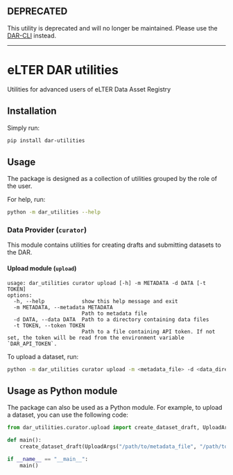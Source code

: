 ## DEPRECATED
This utility is deprecated and will no longer be maintained. Please use the [DAR-CLI](https://github.com/eLTER-RI/dar-cli) instead.

___
# eLTER DAR utilities
Utilities for advanced users of eLTER Data Asset Registry
## Installation
Simply run:
```bash
pip install dar-utilities
```
## Usage
The package is designed as a collection of utilities grouped by the role of the user.

For help, run:
```bash
python -m dar_utilities --help
```

### Data Provider (`curator`)
This module contains utilities for creating drafts and submitting datasets to the DAR.
#### Upload module (`upload`)
```
usage: dar_utilities curator upload [-h] -m METADATA -d DATA [-t TOKEN]
options:
  -h, --help            show this help message and exit
  -m METADATA, --metadata METADATA
                        Path to metadata file
  -d DATA, --data DATA  Path to a directory containing data files
  -t TOKEN, --token TOKEN
                        Path to a file containing API token. If not set, the token will be read from the environment variable `DAR_API_TOKEN`.

```

To upload a dataset, run:
```bash
python -m dar_utilities curator upload -m <metadata_file> -d <data_directory>
```


## Usage as Python module
The package can also be used as a Python module. For example, to upload a dataset, you can use the following code:
```python
from dar_utilities.curator.upload import create_dataset_draft, UploadArgs

def main():
    create_dataset_draft(UploadArgs("/path/to/metadata_file", "/path/to/data_directory", "api_token"))

if __name__ == "__main__":
    main()
```
